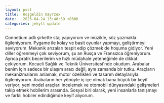 ```yaml
---
layout: post
title:  Hoşgeldin Kayrzex
date:   2025-04-24 13:48:39 +0300
categories: jekyll update
---
```

Connetium adlı şirkette staj yapıyorum ve müzikle, söz yazmakla ilgileniyorum. Pygame ile kolay ve basit oyunlar yapmayı, geliştirmeyi seviyorum. Mekanik arızaları tespit edip çözmek de hoşuma gidiyor. Yeni diller öğrenmeyi çok seviyorum, şu an Rusça ve Fransızca öğreniyorum. Ayrıca pratik becerilerim ve hızlı müdahale yeteneğimle de dikkat çekiyorum. Kocaeli Sağlık ve Teknik Üniversitesi'nde okudum. Arabalar benim için sadece bir ulaşım aracı değil, aynı zamanda bir tutku. Araçların mekanizmalarını anlamak, motor özellikleri ve tasarım detaylarıyla ilgileniyorum. Arabaların her yönüyle iç içe olmak bana büyük bir keyif veriyor; yeni model araçları incelemek ve otomobil dünyasındaki gelişmeleri takip etmek hobilerim arasında. Sosyal biri olarak, yeni insanlarla tanışmayı ve farklı hobiler edindiğimde keyif alıyorum.
